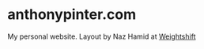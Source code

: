 # anthonypinter.com

My personal website. Layout by Naz Hamid at [Weightshift](https://github.com/weightshift/The-Personal-Page)
